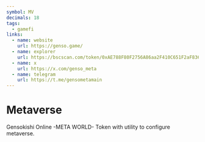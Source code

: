 ```yaml
---
symbol: MV
decimals: 18
tags:
  - gamefi
links:
  - name: website
    url: https://genso.game/
  - name: explorer
    url: https://bscscan.com/token/0xAE788F80F2756A86aa2F410C651F2aF83639B95b
  - name: x
    url: https://x.com/genso_meta
  - name: telegram
    url: https://t.me/gensometamain
---
```


# Metaverse

Gensokishi Online -META WORLD- Token with utility to configure metaverse.
